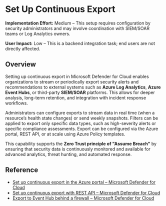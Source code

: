 # Set Up Continuous Export

**Implementation Effort:** Medium – This setup requires configuration by security administrators and may involve coordination with SIEM/SOAR teams or Log Analytics owners.

**User Impact:** Low – This is a backend integration task; end users are not directly affected.

## Overview

Setting up continuous export in Microsoft Defender for Cloud enables organizations to stream or periodically export security alerts and recommendations to external systems such as **Azure Log Analytics**, **Azure Event Hubs**, or third-party **SIEM/SOAR** platforms. This allows for deeper analysis, long-term retention, and integration with incident response workflows.

Administrators can configure exports to stream data in real time (when a resource’s health state changes) or send weekly snapshots. Filters can be applied to export only specific data types, such as high-severity alerts or specific compliance assessments. Export can be configured via the Azure portal, REST API, or at scale using Azure Policy templates.

This capability supports the **Zero Trust principle of "Assume Breach"** by ensuring that security data is continuously monitored and available for advanced analytics, threat hunting, and automated response.

## Reference

- [Set up continuous export in the Azure portal – Microsoft Defender for Cloud](https://learn.microsoft.com/en-us/azure/defender-for-cloud/continuous-export)
- [Set up continuous export with REST API – Microsoft Defender for Cloud](https://learn.microsoft.com/en-us/azure/defender-for-cloud/continuous-export-rest-api)
- [Export to Event Hub behind a firewall – Microsoft Defender for Cloud](https://learn.microsoft.com/en-us/azure/defender-for-cloud/continuous-export-event-hub-firewall)
